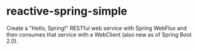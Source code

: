 # reactive-spring-simple
Create a "Hello, Spring!" RESTful web service with Spring WebFlux and then consumes that service with a WebClient (also new as of Spring Boot 2.0).
